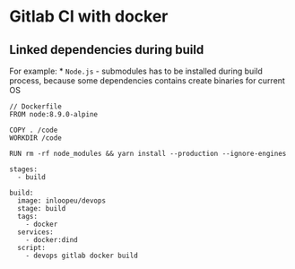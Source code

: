 # Gitlab CI with docker

## Linked dependencies during build

For example: \* `Node.js` - submodules has to be installed during build process, because some dependencies contains create binaries for current OS

```
// Dockerfile
FROM node:8.9.0-alpine

COPY . /code
WORKDIR /code

RUN rm -rf node_modules && yarn install --production --ignore-engines
```

```
stages:
  - build

build:
  image: inloopeu/devops
  stage: build
  tags:
    - docker
  services:
    - docker:dind
  script:
    - devops gitlab docker build
```
